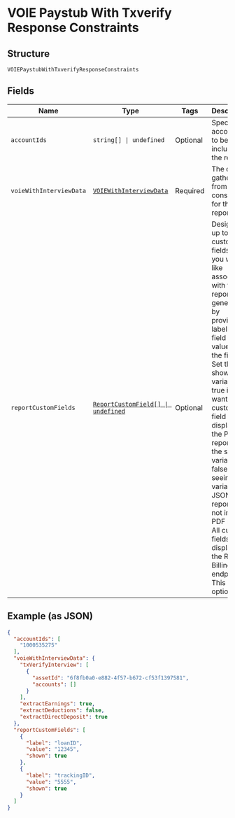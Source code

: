 
# VOIE Paystub With Txverify Response Constraints

## Structure

`VOIEPaystubWithTxverifyResponseConstraints`

## Fields

| Name | Type | Tags | Description |
|  --- | --- | --- | --- |
| `accountIds` | `string[] \| undefined` | Optional | Specific accountIds to be included in the report. |
| `voieWithInterviewData` | [`VOIEWithInterviewData`](../../doc/models/voie-with-interview-data.md) | Required | The data gathered from the consumer for the report |
| `reportCustomFields` | [`ReportCustomField[] \| undefined`](../../doc/models/report-custom-field.md) | Optional | Designate up to 5 custom fields that you would like associated with the report upon generation by providing a label for the field and a value for the field. Set the shown variable to true if you want the custom field to display in the PDF reports. Set the shown variable to false to limit seeing the variable to JSON, XML report but not in the PDF report. All custom fields will display in the Reseller Billing endpoint. This is optional. |

## Example (as JSON)

```json
{
  "accountIds": [
    "1000535275"
  ],
  "voieWithInterviewData": {
    "txVerifyInterview": [
      {
        "assetId": "6f8fb0a0-e882-4f57-b672-cf53f1397581",
        "accounts": []
      }
    ],
    "extractEarnings": true,
    "extractDeductions": false,
    "extractDirectDeposit": true
  },
  "reportCustomFields": [
    {
      "label": "loanID",
      "value": "12345",
      "shown": true
    },
    {
      "label": "trackingID",
      "value": "5555",
      "shown": true
    }
  ]
}
```

